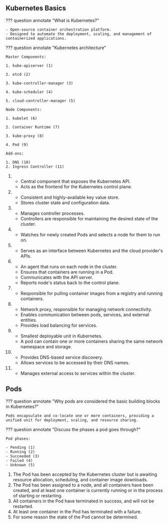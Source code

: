## Kubernetes Basics

??? question annotate "What is Kubernetes?"

    - Open-source container orchestration platform.
    - Designed to automate the deployment, scaling, and management of containerized applications.

<!-- end of question -->


??? question annotate "Kubernetes architecture"

    Master Components:
    
    1. kube-apiserver (1)
    
    2. etcd (2)
    
    3. kube-controller-manager (3)
    
    4. kube-scheduler (4)

    5. cloud-controller-manager (5)
    
    Node Components:
    
    1. kubelet (6)
    
    2. Container Runtime (7)
    
    3. kube-proxy (8)
    
    4. Pod (9)

    Add-ons:
    
    1. DNS (10)
    2. Ingress Controller (11)

1.  - Central component that exposes the Kubernetes API.
    - Acts as the frontend for the Kubernetes control plane.
2.  - Consistent and highly-available key value store.
    - Stores cluster state and configuration data.
3.  - Manages controller processes.
    - Controllers are responsible for maintaining the desired state of the cluster.
4.  - Watches for newly created Pods and selects a node for them to run on.
5.  - Serves as an interface between Kubernetes and the cloud provider's APIs.
6.  - An agent that runs on each node in the cluster.
    - Ensures that containers are running in a Pod.
    - Communicates with the API server.
    - Reports node's status back to the control plane.
7.  - Responsible for pulling container images from a registry and running containers.
8.  - Network proxy, responsible for managing network connectivity.
    - Enables communication between pods, services, and external entities.
    - Provides load balancing for services.
9.  - Smallest deployable unit in Kubernetes.
    - A pod can contain one or more containers sharing the same network namespace and storage.
10. - Provides DNS-based service discovery.
    - Allows services to be accessed by their DNS names.
11. - Manages external access to services within the cluster.

<!-- end of question -->


## Pods

??? question annotate "Why pods are considered the basic building blocks in Kubernetes?"

    Pods encapsulate and co-locate one or more containers, providing a unified unit for deployment, scaling, and resource sharing.

<!-- end of question -->


??? question annotate "Discuss the phases a pod goes through?"

    Pod phases:
    
    - Pending (1)
    - Running (2)
    - Succeeded (3)
    - Failed (4)
    - Unknown (5)

1.  The Pod has been accepted by the Kubernetes cluster but is awaiting resource allocation, scheduling, and container image downloads.
2.  The Pod has been assigned to a node, and all containers have been created, and at least one container is currently running or in the process of starting or restarting.
3.  All containers in the Pod have terminated in success, and will not be restarted.
4.  At least one container in the Pod has terminated with a failure.
5.  For some reason the state of the Pod cannot be determined.

<!-- end of question -->

